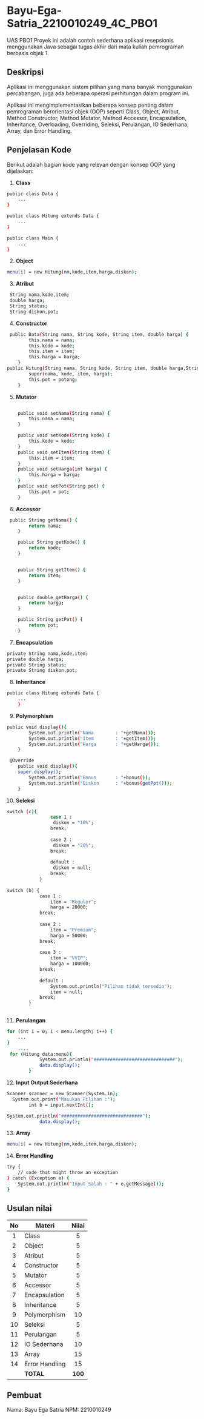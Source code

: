 # Bayu-Ega-Satria_2210010249_4C_PBO1
 UAS PBO1
 Proyek ini adalah contoh sederhana aplikasi resepsionis menggunakan Java sebagai tugas akhir dari mata kuliah pemrograman berbasis objek 1.

## Deskripsi
Aplikasi ini menggunakan sistem pilihan yang mana banyak menggunakan percabangan, juga ada beberapa operasi perhitungan dalam program ini.

Aplikasi ini mengimplementasikan beberapa konsep penting dalam pemrograman berorientasi objek (OOP) seperti Class, Object, Atribut, Method Constructor, Method Mutator, Method Accessor, Encapsulation, Inheritance, Overloading, Overriding, Seleksi, Perulangan, IO Sederhana, Array, dan Error Handling.

## Penjelasan Kode

Berikut adalah bagian kode yang relevan dengan konsep OOP yang dijelaskan:

1. **Class** 

```bash
public class Data {
    ...
}

public class Hitung extends Data {
    ...
}

public class Main {
    ...
}
```

2. **Object** 

```bash
menu[i] = new Hitung(nm,kode,item,harga,diskon);
```

3. **Atribut** 

```bash
 String nama,kode,item;
 double harga;
 String status;
 String diskon,pot;
```

4. **Constructor** 

```bash
 public Data(String nama, String kode, String item, double harga) {
        this.nama = nama;
        this.kode = kode;
        this.item = item;
        this.harga = harga;
    }
public Hitung(String nama, String kode, String item, double harga,String potong) {
        super(nama, kode, item, harga);
        this.pot = potong;
    }
```

5. **Mutator** 
```bash 

    public void setNama(String nama) {
        this.nama = nama;
    }

    public void setKode(String kode) {
        this.kode = kode;
    }
    public void setItem(String item) {
        this.item = item;
    }
    public void setHarga(int harga) {
        this.harga = harga;
    }
    public void setPot(String pot) {
        this.pot = pot;
    }
```

6. **Accessor** 

```bash
 public String getNama() {
        return nama;
    }

    public String getKode() {
        return kode;
    }


    public String getItem() {
        return item;
    }


    public double getHarga() {
        return harga;
    }

    public String getPot() {
        return pot;
    }

```

7. **Encapsulation** 

```bash
private String nama,kode,item;
private double harga;
private String status;
private String diskon,pot;
```

8. **Inheritance** 

```bash
public class Hitung extends Data {
    ...
    }
```

9. **Polymorphism** 

```bash
public void display(){
        System.out.println("Nama        : "+getNama());
        System.out.println("Item        : "+getItem());
        System.out.println("Harga       : "+getHarga());
    }

 @Override
    public void display(){
    super.display();
        System.out.println("Bonus       : "+bonus());
        System.out.println("Diskon      : "+bonus(getPot()));
    }
```

10. **Seleksi** 

```bash
switch (c){
                case 1 :
                 diskon = "10%";
                break;
                
                case 2 :
                 diskon = "20%";
                break;
                
                default :
                 diskon = null;
                break;
            }
        
switch (b) {
            case 1 : 
                item = "Reguler";
                harga = 20000;
            break;
            
            case 2 :
                item = "Premium";
                harga = 50000;
            break;
            
            case 3 :
                item = "VVIP";
                harga = 100000;
            break;
            
            default : 
                System.out.println("Pilihan tidak tersedia");
                item = null;
            break;
        }
        
```

11. **Perulangan** 

```bash
for (int i = 0; i < menu.length; i++) {
    ...
}
    ....
 for (Hitung data:menu){
            System.out.println("##############################");
            data.display();
        }
```

12. **Input Output Sederhana** 
```bash
Scanner scanner = new Scanner(System.in);
  System.out.print("Masukan Pilihan :");
        int b = input.nextInt();

System.out.println("##############################");
            data.display();
```

13. **Array** 

```bash
menu[i] = new Hitung(nm,kode,item,harga,diskon);
```

14. **Error Handling** 

```bash
try {
    // code that might throw an exception
} catch (Exception e) {
    System.out.println("Input Salah : " + e.getMessage());
}
```

## Usulan nilai

| No  | Materi         |  Nilai  |
| :-: | -------------- | :-----: |
|  1  | Class          |    5    |
|  2  | Object         |    5    |
|  3  | Atribut        |    5    |
|  4  | Constructor    |    5    |
|  5  | Mutator        |    5    |
|  6  | Accessor       |    5    |
|  7  | Encapsulation  |    5    |
|  8  | Inheritance    |    5    |
|  9  | Polymorphism   |   10    |
| 10  | Seleksi        |    5    |
| 11  | Perulangan     |    5    |
| 12  | IO Sederhana   |   10    |
| 13  | Array          |   15    |
| 14  | Error Handling |   15    |
|     | **TOTAL**      | **100** |

## Pembuat

Nama: Bayu Ega Satria
NPM: 2210010249
